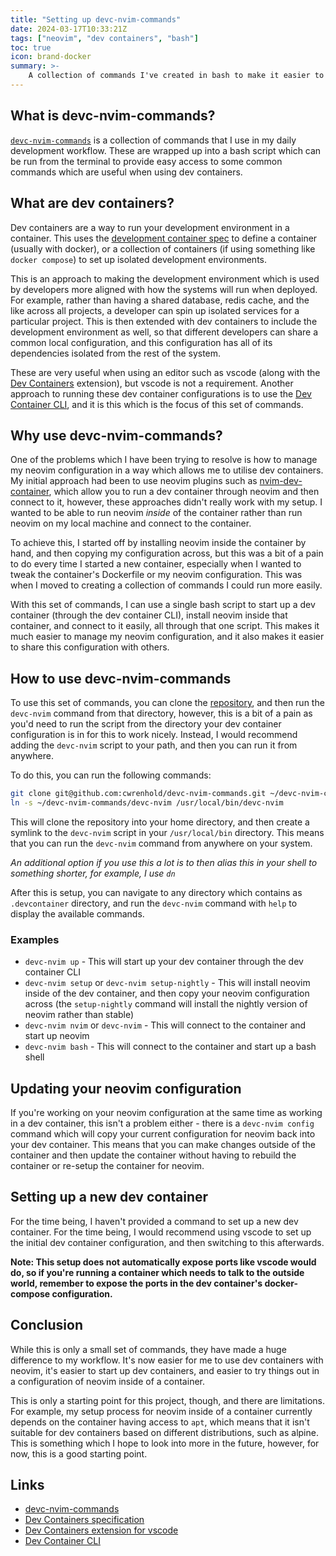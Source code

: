 ```yaml
---
title: "Setting up devc-nvim-commands"
date: 2024-03-17T10:33:21Z
tags: ["neovim", "dev containers", "bash"]
toc: true
icon: brand-docker
summary: >-
    A collection of commands I've created in bash to make it easier to manage neovim configurations and control dev containers.
---
```


## What is devc-nvim-commands?

[`devc-nvim-commands`](https://github.com/cwrenhold/devc-nvim-commands) is a collection of commands that I use in my daily development workflow. These are wrapped up into a bash script which can be run from the terminal to provide easy access to some common commands which are useful when using dev containers.

## What are dev containers?

Dev containers are a way to run your development environment in a container. This uses the [development container spec](https://containers.dev/implementors/spec/) to define a container (usually with docker), or a collection of containers (if using something like `docker compose`) to set up isolated development environments.

This is an approach to making the development environment which is used by developers more aligned with how the systems will run when deployed. For example, rather than having a shared database, redis cache, and the like across all projects, a developer can spin up isolated services for a particular project. This is then extended with dev containers to include the development environment as well, so that different developers can share a common local configuration, and this configuration has all of its dependencies isolated from the rest of the system.

These are very useful when using an editor such as vscode (along with the [Dev Containers](https://marketplace.visualstudio.com/items?itemName=ms-vscode-remote.remote-containers) extension), but vscode is not a requirement. Another approach to running these dev container configurations is to use the [Dev Container CLI](https://github.com/devcontainers/cli), and it is this which is the focus of this set of commands.

## Why use devc-nvim-commands?

One of the problems which I have been trying to resolve is how to manage my neovim configuration in a way which allows me to utilise dev containers. My initial approach had been to use neovim plugins such as [nvim-dev-container](https://codeberg.org/esensar/nvim-dev-container), which allow you to run a dev container through neovim and then connect to it, however, these approaches didn't really work with my setup. I wanted to be able to run neovim *inside* of the container rather than run neovim on my local machine and connect to the container.

To achieve this, I started off by installing neovim inside the container by hand, and then copying my configuration across, but this was a bit of a pain to do every time I started a new container, especially when I wanted to tweak the container's Dockerfile or my neovim configuration. This was when I moved to creating a collection of commands I could run more easily.

With this set of commands, I can use a single bash script to start up a dev container (through the dev container CLI), install neovim inside that container, and connect to it easily, all through that one script. This makes it much easier to manage my neovim configuration, and it also makes it easier to share this configuration with others.

## How to use devc-nvim-commands

To use this set of commands, you can clone the [repository](https://github.com/cwrenhold/devc-nvim-commands), and then run the `devc-nvim` command from that directory, however, this is a bit of a pain as you'd need to run the script from the directory your dev container configuration is in for this to work nicely. Instead, I would recommend adding the `devc-nvim` script to your path, and then you can run it from anywhere.

To do this, you can run the following commands:

```bash
git clone git@github.com:cwrenhold/devc-nvim-commands.git ~/devc-nvim-commands
ln -s ~/devc-nvim-commands/devc-nvim /usr/local/bin/devc-nvim
```

This will clone the repository into your home directory, and then create a symlink to the `devc-nvim` script in your `/usr/local/bin` directory. This means that you can run the `devc-nvim` command from anywhere on your system.

*An additional option if you use this a lot is to then alias this in your shell to something shorter, for example, I use `dn`*

After this is setup, you can navigate to any directory which contains as `.devcontainer` directory, and run the `devc-nvim` command with `help` to display the available commands.

### Examples

- `devc-nvim up` - This will start up your dev container through the dev container CLI
- `devc-nvim setup` or `devc-nvim setup-nightly` - This will install neovim inside of the dev container, and then copy your neovim configuration across (the `setup-nightly` command will install the nightly version of neovim rather than stable)
- `devc-nvim nvim` or `devc-nvim` - This will connect to the container and start up neovim
- `devc-nvim bash` - This will connect to the container and start up a bash shell

## Updating your neovim configuration

If you're working on your neovim configuration at the same time as working in a dev container, this isn't a problem either - there is a `devc-nvim config` command which will copy your current configuration for neovim back into your dev container. This means that you can make changes outside of the container and then update the container without having to rebuild the container or re-setup the container for neovim.

## Setting up a new dev container

For the time being, I haven't provided a command to set up a new dev container. For the time being, I would recommend using vscode to set up the initial dev container configuration, and then switching to this afterwards.

**Note: This setup does not automatically expose ports like vscode would do, so if you're running a container which needs to talk to the outside world, remember to expose the ports in the dev container's docker-compose configuration.**

## Conclusion

While this is only a small set of commands, they have made a huge difference to my workflow. It's now easier for me to use dev containers with neovim, it's easier to start up dev containers, and easier to try things out in a configuration of neovim inside of a container.

This is only a starting point for this project, though, and there are limitations. For example, my setup process for neovim inside of a container currently depends on the container having access to `apt`, which means that it isn't suitable for dev containers based on different distributions, such as alpine. This is something which I hope to look into more in the future, however, for now, this is a good starting point.

## Links

- [devc-nvim-commands](https://github.com/cwrenhold/devc-nvim-commands)
- [Dev Containers specification](https://containers.dev/implementors/spec/)
- [Dev Containers extension for vscode](https://marketplace.visualstudio.com/items?itemName=ms-vscode-remote.remote-containers)
- [Dev Container CLI](https://github.com/devcontainers/cli)
